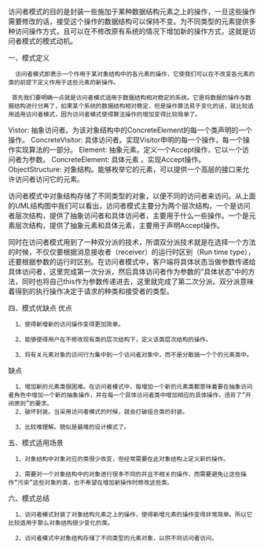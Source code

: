 访问者模式的目的是封装一些施加于某种数据结构元素之上的操作，一旦这些操作需要修改的话，接受这个操作的数据结构可以保持不变。为不同类型的元素提供多种访问操作方式，且可以在不修改原有系统的情况下增加新的操作方式，这就是访问者模式的模式动机。


一、模式定义

      访问者模式即表示一个作用于某对象结构中的各元素的操作，它使我们可以在不改变各元素的类的前提下定义作用于这些元素的新操作。

     首先我们要明确一点就是访问者模式适用于数据结构相对稳定的系统。它是将数据的操作与数据结构进行分离了，如果某个系统的数据结构相对稳定，但是操作算法易于变化的话，就比较适用适用访问者模式，因为访问者模式使得算法操作的增加变得比较简单了。


 Vistor: 抽象访问者。为该对象结构中的ConcreteElement的每一个类声明的一个操作。
      ConcreteVisitor: 具体访问者。实现Visitor申明的每一个操作，每一个操作实现算法的一部分。
     Element: 抽象元素。定义一个Accept操作，它以一个访问者为参数。
      ConcreteElement: 具体元素 。实现Accept操作。
     ObjectStructure: 对象结构。能够枚举它的元素，可以提供一个高层的接口来允许访问者访问它的元素。

访问者模式中对象结构存储了不同类型的对象，以便不同的访问者来访问。从上面的UML结构图中我们可以看出，访问者模式主要分为两个层次结构，一个是访问者层次结构，提供了抽象访问者和具体访问者，主要用于什么一些操作。一个是元素层次结构，提供了抽象元素和具体元素，主要用于声明Accept操作。

   同时在访问者模式用到了一种双分派的技术，所谓双分派技术就是在选择一个方法的时候，不仅仅要根据消息接收者（receiver）的运行时区别（Run time type），还要根据参数的运行时区别。在访问者模式中，客户端将具体状态当做参数传递给具体访问者，这里完成第一次分派，然后具体访问者作为参数的“具体状态”中的方法，同时也将自己this作为参数传递进去，这里就完成了第二次分派。双分派意味着得到的执行操作决定于请求的种类和接受者的类型。


四、模式优缺点
优点

      1、使得新增新的访问操作变得更加简单。

      2、能够使得用户在不修改现有类的层次结构下，定义该类层次结构的操作。

      3、将有关元素对象的访问行为集中到一个访问者对象中，而不是分散搞一个个的元素类中。
缺点

      1、增加新的元素类很困难。在访问者模式中，每增加一个新的元素类都意味着要在抽象访问者角色中增加一个新的抽象操作，并在每一个具体访问者类中增加相应的具体操作，违背了“开闭原则”的要求。
      2、破坏封装。当采用访问者模式的时候，就会打破组合类的封装。

      3、比较难理解。貌似是最难的设计模式了。
五、模式适用场景

      1、对象结构中对象对应的类很少改变，但经常需要在此对象结构上定义新的操作。

      2、需要对一个对象结构中的对象进行很多不同的并且不相关的操作，而需要避免让这些操作“污染”这些对象的类，也不希望在增加新操作时修改这些类。
六、模式总结

      1、访问者模式封装了对象结构元素之上的操作，使得新增元素的操作变得非常简单。所以它比较适用于那么对象结构很少变化的类。

      2、访问者模式中对象结构存储了不同类型的元素对象，以供不同访问者访问。